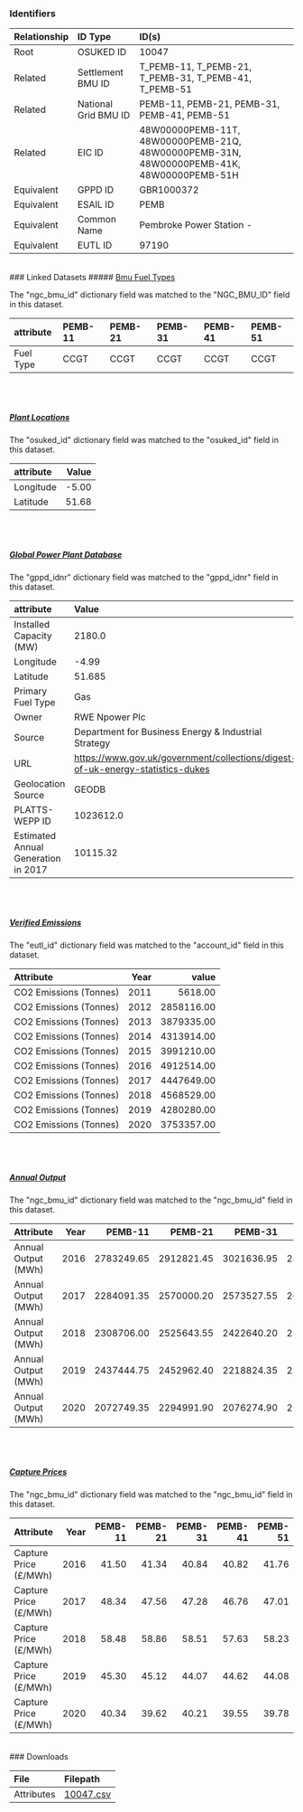 ### Identifiers

| Relationship   | ID Type              | ID(s)                                                                                    |
|:---------------|:---------------------|:-----------------------------------------------------------------------------------------|
| Root           | OSUKED ID            | 10047                                                                                    |
| Related        | Settlement BMU ID    | T_PEMB-11, T_PEMB-21, T_PEMB-31, T_PEMB-41, T_PEMB-51                                    |
| Related        | National Grid BMU ID | PEMB-11, PEMB-21, PEMB-31, PEMB-41, PEMB-51                                              |
| Related        | EIC ID               | 48W00000PEMB-11T, 48W00000PEMB-21Q, 48W00000PEMB-31N, 48W00000PEMB-41K, 48W00000PEMB-51H |
| Equivalent     | GPPD ID              | GBR1000372                                                                               |
| Equivalent     | ESAIL ID             | PEMB                                                                                     |
| Equivalent     | Common Name          | Pembroke Power Station -                                                                 |
| Equivalent     | EUTL ID              | 97190                                                                                    |

<br>
### Linked Datasets
##### <a href="https://osuked.github.io/Power-Station-Dictionary/datasets/bmu-fuel-types">Bmu Fuel Types</a>



The "ngc_bmu_id" dictionary field was matched to the "NGC_BMU_ID" field in this dataset.

| attribute   | PEMB-11   | PEMB-21   | PEMB-31   | PEMB-41   | PEMB-51   |
|:------------|:----------|:----------|:----------|:----------|:----------|
| Fuel Type   | CCGT      | CCGT      | CCGT      | CCGT      | CCGT      |

<br><br>
##### <a href="https://osuked.github.io/Power-Station-Dictionary/datasets/plant-locations">Plant Locations</a>



The "osuked_id" dictionary field was matched to the "osuked_id" field in this dataset.

| attribute   |   Value |
|:------------|--------:|
| Longitude   |   -5.00 |
| Latitude    |   51.68 |

<br><br>
##### <a href="https://osuked.github.io/Power-Station-Dictionary/datasets/global-power-plant-database">Global Power Plant Database</a>



The "gppd_idnr" dictionary field was matched to the "gppd_idnr" field in this dataset.

| attribute                           | Value                                                                          |
|:------------------------------------|:-------------------------------------------------------------------------------|
| Installed Capacity (MW)             | 2180.0                                                                         |
| Longitude                           | -4.99                                                                          |
| Latitude                            | 51.685                                                                         |
| Primary Fuel Type                   | Gas                                                                            |
| Owner                               | RWE Npower Plc                                                                 |
| Source                              | Department for Business Energy & Industrial Strategy                           |
| URL                                 | https://www.gov.uk/government/collections/digest-of-uk-energy-statistics-dukes |
| Geolocation Source                  | GEODB                                                                          |
| PLATTS-WEPP ID                      | 1023612.0                                                                      |
| Estimated Annual Generation in 2017 | 10115.32                                                                       |

<br><br>
##### <a href="https://osuked.github.io/Power-Station-Dictionary/datasets/verified-emissions">Verified Emissions</a>



The "eutl_id" dictionary field was matched to the "account_id" field in this dataset.

| Attribute              |   Year |      value |
|:-----------------------|-------:|-----------:|
| CO2 Emissions (Tonnes) |   2011 |    5618.00 |
| CO2 Emissions (Tonnes) |   2012 | 2858116.00 |
| CO2 Emissions (Tonnes) |   2013 | 3879335.00 |
| CO2 Emissions (Tonnes) |   2014 | 4313914.00 |
| CO2 Emissions (Tonnes) |   2015 | 3991210.00 |
| CO2 Emissions (Tonnes) |   2016 | 4912514.00 |
| CO2 Emissions (Tonnes) |   2017 | 4447649.00 |
| CO2 Emissions (Tonnes) |   2018 | 4568529.00 |
| CO2 Emissions (Tonnes) |   2019 | 4280280.00 |
| CO2 Emissions (Tonnes) |   2020 | 3753357.00 |

<br><br>
##### <a href="https://osuked.github.io/Power-Station-Dictionary/datasets/annual-output">Annual Output</a>



The "ngc_bmu_id" dictionary field was matched to the "ngc_bmu_id" field in this dataset.

| Attribute           |   Year |    PEMB-11 |    PEMB-21 |    PEMB-31 |    PEMB-41 |    PEMB-51 |
|:--------------------|-------:|-----------:|-----------:|-----------:|-----------:|-----------:|
| Annual Output (MWh) |   2016 | 2783249.65 | 2912821.45 | 3021636.95 | 2843192.05 | 2554706.30 |
| Annual Output (MWh) |   2017 | 2284091.35 | 2570000.20 | 2573527.55 | 2605875.30 | 2701804.70 |
| Annual Output (MWh) |   2018 | 2308706.00 | 2525643.55 | 2422640.20 | 2522703.70 | 2721002.90 |
| Annual Output (MWh) |   2019 | 2437444.75 | 2452962.40 | 2218824.35 | 2387369.90 | 2620250.00 |
| Annual Output (MWh) |   2020 | 2072749.35 | 2294991.90 | 2076274.90 | 2105766.15 | 2187708.35 |

<br><br>
##### <a href="https://osuked.github.io/Power-Station-Dictionary/datasets/capture-prices">Capture Prices</a>



The "ngc_bmu_id" dictionary field was matched to the "ngc_bmu_id" field in this dataset.

| Attribute             |   Year |   PEMB-11 |   PEMB-21 |   PEMB-31 |   PEMB-41 |   PEMB-51 |
|:----------------------|-------:|----------:|----------:|----------:|----------:|----------:|
| Capture Price (£/MWh) |   2016 |     41.50 |     41.34 |     40.84 |     40.82 |     41.76 |
| Capture Price (£/MWh) |   2017 |     48.34 |     47.56 |     47.28 |     46.76 |     47.01 |
| Capture Price (£/MWh) |   2018 |     58.48 |     58.86 |     58.51 |     57.63 |     58.23 |
| Capture Price (£/MWh) |   2019 |     45.30 |     45.12 |     44.07 |     44.62 |     44.08 |
| Capture Price (£/MWh) |   2020 |     40.34 |     39.62 |     40.21 |     39.55 |     39.78 |


<br>
### Downloads


| File       | Filepath                                                                              |
|:-----------|:--------------------------------------------------------------------------------------|
| Attributes | [10047.csv](https://osuked.github.io/Power-Station-Dictionary/object_attrs/10047.csv) |
